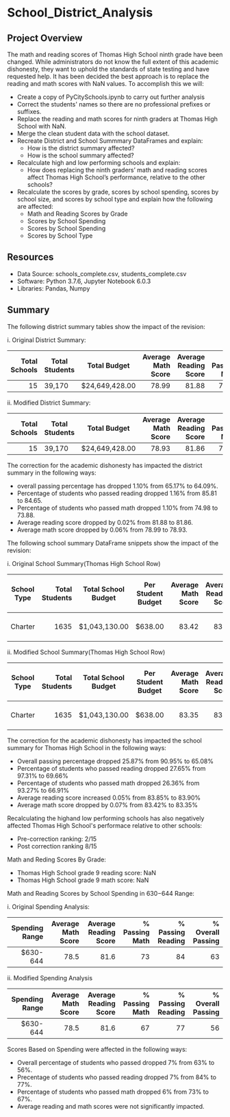 # School_District_Analysis
## Project Overview
The math and reading scores of Thomas High School ninth grade have been changed. While administrators do not know the full extent of this academic dishonesty, they want to uphold the standards of state testing and have requested help. It has been decided the best approach is to replace the reading and math scores with NaN values. To accomplish this we will:
- Create a copy of PyCitySchools.ipynb to carry out further analysis
- Correct the students' names so there are no professional prefixes or suffixes.
- Replace the reading and math scores for ninth graders at Thomas High School with NaN.
- Merge the clean student data with the school dataset.
- Recreate District and School Summmary DataFrames and explain:
  - How is the district summary affected?
  - How is the school summary affected?
- Recalculate high and low performing schools and explain:
  - How does replacing the ninth graders’ math and reading scores affect Thomas High School’s performance, relative to the other schools?
- Recalculate the scores by grade, scores by school spending, scores by school size, and scores by school type and explain how the following are affected:
  - Math and Reading Scores by Grade
  - Scores by School Spending
  - Scores by School Spending
  - Scores by School Type
## Resources
  - Data Source: schools_complete.csv, students_complete.csv
  - Software: Python 3.7.6, Jupyter Notebook 6.0.3
  - Libraries: Pandas, Numpy
## Summary
  The following district summary tables show the impact of the revision:
  
  i. Original District Summary:
  
|Total Schools|Total Students| Total Budget |Average Math Score|Average Reading Score|% Passing Math|% Passing Reading|% Overall Passing|
|------------:|--------------|--------------|-----------------:|--------------------:|-------------:|----------------:|---------------:|
|           15|39,170        |$24,649,428.00|             78.99|                81.88|         74.98|            85.81|           65.17|
  
  ii. Modified District Summary:
  
Total Schools|Total Students| Total Budget |Average Math Score|Average Reading Score|% Passing Math|% Passing Reading|% Overall Passing|
|------------:|--------------|--------------|-----------------:|--------------------:|-------------:|----------------:|---------------:|
|           15|39,170        |$24,649,428.00|             78.93|                81.86|         73.88|            84.65|           64.09|

The correction for the academic dishonesty has impacted the district summary in the following ways:
  - overall passing percentage has dropped 1.10% from 65.17% to 64.09%.
  - Percentage of students who passed reading dropped 1.16% from 85.81 to 84.65.
  - Percentage of students who passed math dropped 1.10% from 74.98 to 73.88.
  - Average reading score dropped by 0.02% from 81.88 to 81.86.
  - Average math score dropped by 0.06% from 78.99 to 78.93.
  
The following school summary DataFrame snippets show the impact of the revision:
 
  i. Original School Summary(Thomas High School Row)
 
 |School Type|Total Students|Total School Budget|Per Student Budget|Average Math Score|Average Reading Score|% Passing Math|% Passing Reading|% Overall Passing|Spending Ranges (Per Student)|   School Size    |
|-----------|-------------:|-------------------|------------------|-----------------:|--------------------:|-------------:|----------------:|----------------:|-----------------------------|------------------|
|Charter    |          1635|$1,043,130.00      |$638.00           |             83.42|                83.85|         93.27|            97.31|            90.95|$630-644                     |Medium (1000-2000)|
  
  ii. Modified School Summary(Thomas High School Row)
  
  |School Type|Total Students|Total School Budget|Per Student Budget|Average Math Score|Average Reading Score|% Passing Math|% Passing Reading|% Overall Passing|Spending Ranges (Per Student)|   School Size    |
|-----------|-------------:|-------------------|------------------|-----------------:|--------------------:|-------------:|----------------:|----------------:|-----------------------------|------------------|
|Charter    |          1635|$1,043,130.00      |$638.00           |             83.35|                83.90|         66.91|            69.66|            65.08|$630-644                     |Medium (1000-2000)|

The correction for the academic dishonesty has impacted the school summary for Thomas High School in the following ways:
  - Overall passing percentage dropped 25.87% from 90.95% to 65.08%
  - Percentage of students who passed reading dropped 27.65% from 97.31% to 69.66%
  - Percentage of students who passed math dropped 26.36% from 93.27% to 66.91%
  - Average reading score increased 0.05% from 83.85% to 83.90% 
  - Average math score dropped by 0.07% from 83.42% to 83.35%

Recalculating the highand low performing schools has also negatively affected Thomas High School's performace relative to other schools:
  - Pre-correction ranking: 2/15
  - Post correction ranking 8/15
  
 Math and Reding Scores By Grade:
  - Thomas High School grade 9 reading score: NaN
  - Thomas High School grade 9 math score: NaN
 
 Math and Reading Scores by School Spending in $630-$644 Range:
        
  i. Original Spending Analysis:
      
   |Spending Range|Average Math Score|Average Reading Score|% Passing Math|% Passing Reading|% Overall Passing|
   |-------------:|-----------------:|--------------------:|-------------:|----------------:|----------------:|
   |      $630-644|              78.5|                 81.6|            73|               84|               63|
   
  ii. Modified Spending Analysis
  
   |Spending Range|Average Math Score|Average Reading Score|% Passing Math|% Passing Reading|% Overall Passing|
   |-------------:|-----------------:|--------------------:|-------------:|----------------:|----------------:|
   |      $630-644|              78.5|                 81.6|            67|               77|               56|

Scores Based on Spending were affected in the following ways:
 - Overall percentage of students who passed dropped 7% from 63% to 56%.
  - Precentage of students who passed reading dropped 7% from 84% to 77%.
  - Percentage of students who passed math dropped 6% from 73% to 67%.
  - Average reading and math scores were not significantly impacted.
  
  
